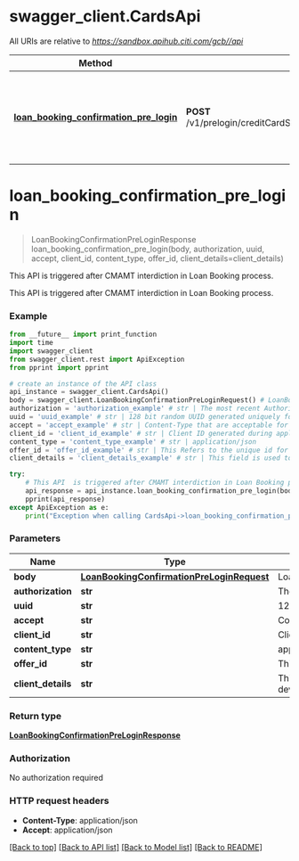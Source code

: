# swagger_client.CardsApi

All URIs are relative to *https://sandbox.apihub.citi.com/gcb//api*

Method | HTTP request | Description
------------- | ------------- | -------------
[**loan_booking_confirmation_pre_login**](CardsApi.md#loan_booking_confirmation_pre_login) | **POST** /v1/prelogin/creditCardServices/offers/{offerId}/loans/bookings/confirmation | This API  is triggered after CMAMT interdiction in Loan Booking process.

# **loan_booking_confirmation_pre_login**
> LoanBookingConfirmationPreLoginResponse loan_booking_confirmation_pre_login(body, authorization, uuid, accept, client_id, content_type, offer_id, client_details=client_details)

This API  is triggered after CMAMT interdiction in Loan Booking process.

This API  is triggered after CMAMT interdiction in Loan Booking process.

### Example
```python
from __future__ import print_function
import time
import swagger_client
from swagger_client.rest import ApiException
from pprint import pprint

# create an instance of the API class
api_instance = swagger_client.CardsApi()
body = swagger_client.LoanBookingConfirmationPreLoginRequest() # LoanBookingConfirmationPreLoginRequest | LoanBookingConfirmationPreLoginRequest
authorization = 'authorization_example' # str | The most recent Authorization token. This will have the format Bearer + {space} + {accessToken}. Example: Bearer KGNsaWVudF9pZDpjbGllbnRfc2VjcmV0KQ==.
uuid = 'uuid_example' # str | 128 bit random UUID generated uniquely for every request.
accept = 'accept_example' # str | Content-Type that are acceptable for the response.
client_id = 'client_id_example' # str | Client ID generated during application registration.
content_type = 'content_type_example' # str | application/json
offer_id = 'offer_id_example' # str | This Refers to the unique id for the Pre login offer.
client_details = 'client_details_example' # str | This field is used to capture device,browser and network information. Refer the developer portal for more information.These are the fields which will be passed as part of the header devicePrint,deviceTokenCookie,userIpAddress,userAgent,hardwareId,simId,deviceModel,deviceName,deviceOsName,deviceOsVersion,multitaskingSupportFlag,languageSupport,wifiMacAddress,cellTowerId,locationAreaCode,rsaApplicationKey,wapClientId,mobileCarrierCode,mobileCountryCode,osId,geoLongitude,geoLatitude,geoHorizontalAccuracy,geoAltitude,geoAltitudeAccuracy,geoSpeed,geoTimestamp,geoStatus,basicServiceSetId,signalStrength,wifiChannel,serviceSetId (optional)

try:
    # This API  is triggered after CMAMT interdiction in Loan Booking process.
    api_response = api_instance.loan_booking_confirmation_pre_login(body, authorization, uuid, accept, client_id, content_type, offer_id, client_details=client_details)
    pprint(api_response)
except ApiException as e:
    print("Exception when calling CardsApi->loan_booking_confirmation_pre_login: %s\n" % e)
```

### Parameters

Name | Type | Description  | Notes
------------- | ------------- | ------------- | -------------
 **body** | [**LoanBookingConfirmationPreLoginRequest**](LoanBookingConfirmationPreLoginRequest.md)| LoanBookingConfirmationPreLoginRequest | 
 **authorization** | **str**| The most recent Authorization token. This will have the format Bearer + {space} + {accessToken}. Example: Bearer KGNsaWVudF9pZDpjbGllbnRfc2VjcmV0KQ&#x3D;&#x3D;. | 
 **uuid** | **str**| 128 bit random UUID generated uniquely for every request. | 
 **accept** | **str**| Content-Type that are acceptable for the response. | 
 **client_id** | **str**| Client ID generated during application registration. | 
 **content_type** | **str**| application/json | 
 **offer_id** | **str**| This Refers to the unique id for the Pre login offer. | 
 **client_details** | **str**| This field is used to capture device,browser and network information. Refer the developer portal for more information.These are the fields which will be passed as part of the header devicePrint,deviceTokenCookie,userIpAddress,userAgent,hardwareId,simId,deviceModel,deviceName,deviceOsName,deviceOsVersion,multitaskingSupportFlag,languageSupport,wifiMacAddress,cellTowerId,locationAreaCode,rsaApplicationKey,wapClientId,mobileCarrierCode,mobileCountryCode,osId,geoLongitude,geoLatitude,geoHorizontalAccuracy,geoAltitude,geoAltitudeAccuracy,geoSpeed,geoTimestamp,geoStatus,basicServiceSetId,signalStrength,wifiChannel,serviceSetId | [optional] 

### Return type

[**LoanBookingConfirmationPreLoginResponse**](LoanBookingConfirmationPreLoginResponse.md)

### Authorization

No authorization required

### HTTP request headers

 - **Content-Type**: application/json
 - **Accept**: application/json

[[Back to top]](#) [[Back to API list]](../README.md#documentation-for-api-endpoints) [[Back to Model list]](../README.md#documentation-for-models) [[Back to README]](../README.md)

